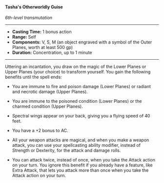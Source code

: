 #### Tasha's Otherworldly Guise
*6th-level transmutation*
___
- **Casting Time:** 1 bonus action
- **Range:** Self
- **Components:** V, S, M (an object engraved with a symbol of the Outer Planes, worth at least 500 gp)
- **Duration:** Concentration, up to 1 minute
___
Uttering an incantation, you draw on the magic of the Lower Planes or Upper Planes (your choice) to transform yourself. You gain the following benefits until the spell ends:

- You are immune to fire and poison damage (Lower Planes) or radiant and necrotic damage (Upper Planes).

- You are immune to the poisoned condition (Lower Planes) or the charmed condition (Upper Planes).

- Spectral wings appear on your back, giving you a flying speed of 40 feet.

- You have a +2 bonus to AC.

- All your weapon attacks are magical, and when you make a weapon attack, you can use your spellcasting ability modifier, instead of Strength or Dexterity, for the attack and damage rolls.

- You can attack twice, instead of once, when you take the Attack action on your turn. You ignore this benefit if you already have a feature, like Extra Attack, that lets you attack more than once when you take the Attack action on your turn.